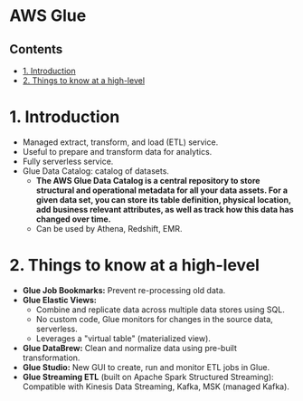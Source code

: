 # AWS Glue<!-- omit in toc -->

## Contents <!-- omit in toc -->

- [1. Introduction](#1-introduction)
- [2. Things to know at a high-level](#2-things-to-know-at-a-high-level)

# 1. Introduction

- Managed extract, transform, and load (ETL) service.
- Useful to prepare and transform data for analytics.
- Fully serverless service.
- Glue Data Catalog: catalog of datasets.
  - **The AWS Glue Data Catalog is a central repository to store structural and operational metadata for all your data assets. For a given data set, you can store its table definition, physical location, add business relevant attributes, as well as track how this data has changed over time.**
  - Can be used by Athena, Redshift, EMR.

# 2. Things to know at a high-level

- **Glue Job Bookmarks:** Prevent re-processing old data.
- **Glue Elastic Views:**
  - Combine and replicate data across multiple data stores using SQL.
  - No custom code, Glue monitors for changes in the source data, serverless.
  - Leverages a "virtual table" (materialized view).
- **Glue DataBrew:** Clean and normalize data using pre-built transformation.
- **Glue Studio:** New GUI to create, run and monitor ETL jobs in Glue.
- **Glue Streaming ETL** (built on Apache Spark Structured Streaming): Compatible with Kinesis Data Streaming, Kafka, MSK (managed Kafka).
